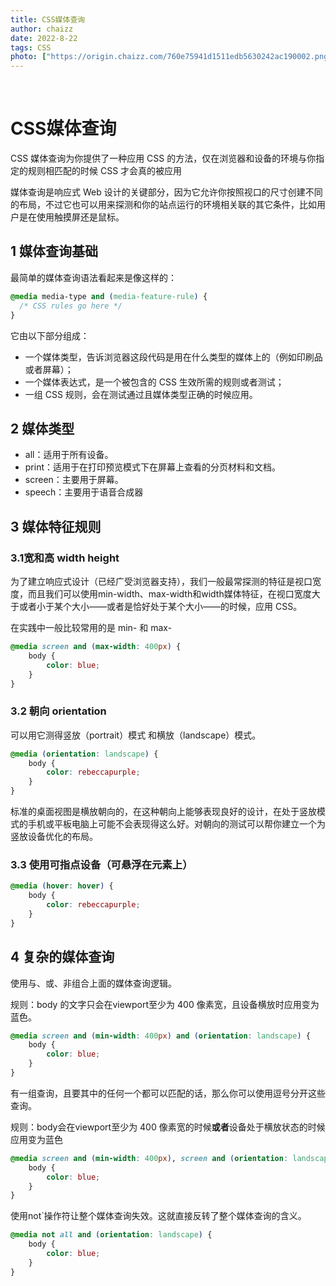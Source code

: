```yaml
---
title: CSS媒体查询
author: chaizz
date: 2022-8-22
tags: CSS
photo: ["https://origin.chaizz.com/760e75941d1511edb5630242ac190002.png"]
---
```


​          

<!--more-->



# CSS媒体查询



CSS 媒体查询为你提供了一种应用 CSS 的方法，仅在浏览器和设备的环境与你指定的规则相匹配的时候 CSS 才会真的被应用

媒体查询是响应式 Web 设计的关键部分，因为它允许你按照视口的尺寸创建不同的布局，不过它也可以用来探测和你的站点运行的环境相关联的其它条件，比如用户是在使用触摸屏还是鼠标。



## 1 媒体查询基础

最简单的媒体查询语法看起来是像这样的：

```css
@media media-type and (media-feature-rule) {
  /* CSS rules go here */
}
```

它由以下部分组成：

- 一个媒体类型，告诉浏览器这段代码是用在什么类型的媒体上的（例如印刷品或者屏幕）；
- 一个媒体表达式，是一个被包含的 CSS 生效所需的规则或者测试；
- 一组 CSS 规则，会在测试通过且媒体类型正确的时候应用。



## 2 媒体类型

- all：适用于所有设备。
- print：适用于在打印预览模式下在屏幕上查看的分页材料和文档。
- screen：主要用于屏幕。
- speech：主要用于语音合成器



## 3 媒体特征规则

### 3.1宽和高 width height

为了建立响应式设计（已经广受浏览器支持），我们一般最常探测的特征是视口宽度，而且我们可以使用min-width、max-width和width媒体特征，在视口宽度大于或者小于某个大小——或者是恰好处于某个大小——的时候，应用 CSS。

在实践中一般比较常用的是 min- 和 max- 

```css
@media screen and (max-width: 400px) {
    body {
        color: blue;
    }
}
```



### 3.2 朝向 orientation

可以用它测得竖放（portrait）模式 和横放（landscape）模式。

```css
@media (orientation: landscape) {
    body {
        color: rebeccapurple;
    }
}
```

标准的桌面视图是横放朝向的，在这种朝向上能够表现良好的设计，在处于竖放模式的手机或平板电脑上可能不会表现得这么好。对朝向的测试可以帮你建立一个为竖放设备优化的布局。



### 3.3 使用可指点设备（可悬浮在元素上）

```css
@media (hover: hover) {
    body {
        color: rebeccapurple;
    }
}
```



## 4 复杂的媒体查询

使用与、或、非组合上面的媒体查询逻辑。

规则：body 的文字只会在viewport至少为 400 像素宽，且设备横放时应用变为蓝色。

```css
@media screen and (min-width: 400px) and (orientation: landscape) {
    body {
        color: blue;
    }
}
```

有一组查询，且要其中的任何一个都可以匹配的话，那么你可以使用逗号分开这些查询。

规则：body会在viewport至少为 400 像素宽的时候**或者**设备处于横放状态的时候应用变为蓝色

```css
@media screen and (min-width: 400px), screen and (orientation: landscape) {
    body {
        color: blue;
    }
}
```

使用not`操作符让整个媒体查询失效。这就直接反转了整个媒体查询的含义。

```css
@media not all and (orientation: landscape) {
    body {
        color: blue;
    }
}
```

